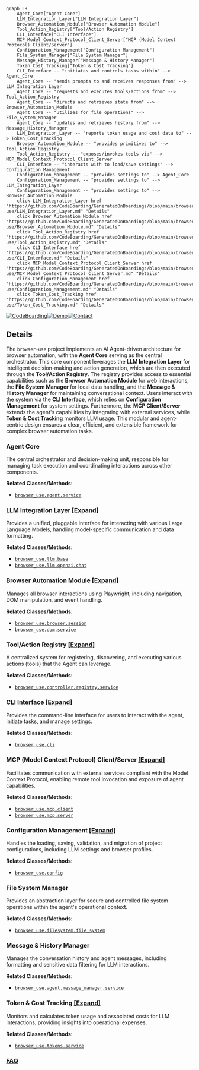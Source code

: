 ```mermaid
graph LR
    Agent_Core["Agent Core"]
    LLM_Integration_Layer["LLM Integration Layer"]
    Browser_Automation_Module["Browser Automation Module"]
    Tool_Action_Registry["Tool/Action Registry"]
    CLI_Interface["CLI Interface"]
    MCP_Model_Context_Protocol_Client_Server["MCP (Model Context Protocol) Client/Server"]
    Configuration_Management["Configuration Management"]
    File_System_Manager["File System Manager"]
    Message_History_Manager["Message & History Manager"]
    Token_Cost_Tracking["Token & Cost Tracking"]
    CLI_Interface -- "initiates and controls tasks within" --> Agent_Core
    Agent_Core -- "sends prompts to and receives responses from" --> LLM_Integration_Layer
    Agent_Core -- "requests and executes tools/actions from" --> Tool_Action_Registry
    Agent_Core -- "directs and retrieves state from" --> Browser_Automation_Module
    Agent_Core -- "utilizes for file operations" --> File_System_Manager
    Agent_Core -- "updates and retrieves history from" --> Message_History_Manager
    LLM_Integration_Layer -- "reports token usage and cost data to" --> Token_Cost_Tracking
    Browser_Automation_Module -- "provides primitives to" --> Tool_Action_Registry
    Tool_Action_Registry -- "exposes/invokes tools via" --> MCP_Model_Context_Protocol_Client_Server
    CLI_Interface -- "interacts with to load/save settings" --> Configuration_Management
    Configuration_Management -- "provides settings to" --> Agent_Core
    Configuration_Management -- "provides settings to" --> LLM_Integration_Layer
    Configuration_Management -- "provides settings to" --> Browser_Automation_Module
    click LLM_Integration_Layer href "https://github.com/CodeBoarding/GeneratedOnBoardings/blob/main/browser-use/LLM_Integration_Layer.md" "Details"
    click Browser_Automation_Module href "https://github.com/CodeBoarding/GeneratedOnBoardings/blob/main/browser-use/Browser_Automation_Module.md" "Details"
    click Tool_Action_Registry href "https://github.com/CodeBoarding/GeneratedOnBoardings/blob/main/browser-use/Tool_Action_Registry.md" "Details"
    click CLI_Interface href "https://github.com/CodeBoarding/GeneratedOnBoardings/blob/main/browser-use/CLI_Interface.md" "Details"
    click MCP_Model_Context_Protocol_Client_Server href "https://github.com/CodeBoarding/GeneratedOnBoardings/blob/main/browser-use/MCP_Model_Context_Protocol_Client_Server.md" "Details"
    click Configuration_Management href "https://github.com/CodeBoarding/GeneratedOnBoardings/blob/main/browser-use/Configuration_Management.md" "Details"
    click Token_Cost_Tracking href "https://github.com/CodeBoarding/GeneratedOnBoardings/blob/main/browser-use/Token_Cost_Tracking.md" "Details"
```

[![CodeBoarding](https://img.shields.io/badge/Generated%20by-CodeBoarding-9cf?style=flat-square)](https://github.com/CodeBoarding/GeneratedOnBoardings)[![Demo](https://img.shields.io/badge/Try%20our-Demo-blue?style=flat-square)](https://www.codeboarding.org/demo)[![Contact](https://img.shields.io/badge/Contact%20us%20-%20contact@codeboarding.org-lightgrey?style=flat-square)](mailto:contact@codeboarding.org)

## Details

The `browser-use` project implements an AI Agent-driven architecture for browser automation, with the **Agent Core** serving as the central orchestrator. This core component leverages the **LLM Integration Layer** for intelligent decision-making and action generation, which are then executed through the **Tool/Action Registry**. The registry provides access to essential capabilities such as the **Browser Automation Module** for web interactions, the **File System Manager** for local data handling, and the **Message & History Manager** for maintaining conversational context. Users interact with the system via the **CLI Interface**, which relies on **Configuration Management** for system settings. Furthermore, the **MCP Client/Server** extends the agent's capabilities by integrating with external services, while **Token & Cost Tracking** monitors LLM usage. This modular and agent-centric design ensures a clear, efficient, and extensible framework for complex browser automation tasks.

### Agent Core
The central orchestrator and decision-making unit, responsible for managing task execution and coordinating interactions across other components.


**Related Classes/Methods**:

- <a href="https://github.com/browser-use/browser-use/blob/main/browser_use/agent/service.py" target="_blank" rel="noopener noreferrer">`browser_use.agent.service`</a>


### LLM Integration Layer [[Expand]](./LLM_Integration_Layer.md)
Provides a unified, pluggable interface for interacting with various Large Language Models, handling model-specific communication and data formatting.


**Related Classes/Methods**:

- <a href="https://github.com/browser-use/browser-use/blob/main/browser_use/llm/base.py" target="_blank" rel="noopener noreferrer">`browser_use.llm.base`</a>
- <a href="https://github.com/browser-use/browser-use/blob/main/browser_use/llm/openai/chat.py" target="_blank" rel="noopener noreferrer">`browser_use.llm.openai.chat`</a>


### Browser Automation Module [[Expand]](./Browser_Automation_Module.md)
Manages all browser interactions using Playwright, including navigation, DOM manipulation, and event handling.


**Related Classes/Methods**:

- <a href="https://github.com/browser-use/browser-use/blob/main/browser_use/browser/session.py" target="_blank" rel="noopener noreferrer">`browser_use.browser.session`</a>
- <a href="https://github.com/browser-use/browser-use/blob/main/browser_use/dom/service.py" target="_blank" rel="noopener noreferrer">`browser_use.dom.service`</a>


### Tool/Action Registry [[Expand]](./Tool_Action_Registry.md)
A centralized system for registering, discovering, and executing various actions (tools) that the Agent can leverage.


**Related Classes/Methods**:

- <a href="https://github.com/browser-use/browser-use/blob/main/browser_use/controller/registry/service.py" target="_blank" rel="noopener noreferrer">`browser_use.controller.registry.service`</a>


### CLI Interface [[Expand]](./CLI_Interface.md)
Provides the command-line interface for users to interact with the agent, initiate tasks, and manage settings.


**Related Classes/Methods**:

- <a href="https://github.com/browser-use/browser-use/blob/main/browser_use/cli.py" target="_blank" rel="noopener noreferrer">`browser_use.cli`</a>


### MCP (Model Context Protocol) Client/Server [[Expand]](./MCP_Model_Context_Protocol_Client_Server.md)
Facilitates communication with external services compliant with the Model Context Protocol, enabling remote tool invocation and exposure of agent capabilities.


**Related Classes/Methods**:

- <a href="https://github.com/browser-use/browser-use/blob/main/browser_use/mcp/client.py" target="_blank" rel="noopener noreferrer">`browser_use.mcp.client`</a>
- <a href="https://github.com/browser-use/browser-use/blob/main/browser_use/mcp/server.py" target="_blank" rel="noopener noreferrer">`browser_use.mcp.server`</a>


### Configuration Management [[Expand]](./Configuration_Management.md)
Handles the loading, saving, validation, and migration of project configurations, including LLM settings and browser profiles.


**Related Classes/Methods**:

- <a href="https://github.com/browser-use/browser-use/blob/main/browser_use/config.py" target="_blank" rel="noopener noreferrer">`browser_use.config`</a>


### File System Manager
Provides an abstraction layer for secure and controlled file system operations within the agent's operational context.


**Related Classes/Methods**:

- <a href="https://github.com/browser-use/browser-use/blob/main/browser_use/filesystem/file_system.py" target="_blank" rel="noopener noreferrer">`browser_use.filesystem.file_system`</a>


### Message & History Manager
Manages the conversation history and agent messages, including formatting and sensitive data filtering for LLM interactions.


**Related Classes/Methods**:

- <a href="https://github.com/browser-use/browser-use/blob/main/browser_use/agent/message_manager/service.py" target="_blank" rel="noopener noreferrer">`browser_use.agent.message_manager.service`</a>


### Token & Cost Tracking [[Expand]](./Token_Cost_Tracking.md)
Monitors and calculates token usage and associated costs for LLM interactions, providing insights into operational expenses.


**Related Classes/Methods**:

- <a href="https://github.com/browser-use/browser-use/blob/main/browser_use/tokens/service.py" target="_blank" rel="noopener noreferrer">`browser_use.tokens.service`</a>




### [FAQ](https://github.com/CodeBoarding/GeneratedOnBoardings/tree/main?tab=readme-ov-file#faq)